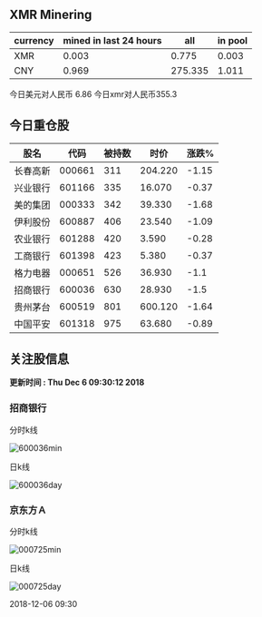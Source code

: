 ## XMR Minering

|currency|mined in last 24 hours|all|in pool|
|---|---|---|---|
|XMR|0.003|0.775|0.003|
|CNY|0.969|275.335|1.011|

今日美元对人民币 6.86	今日xmr对人民币355.3


## 今日重仓股 

|股名|代码|被持数|时价|涨跌%|
|---|---|---|---|---|
|长春高新|000661|311|204.220|-1.15|
|兴业银行|601166|335|16.070|-0.37|
|美的集团|000333|342|39.330|-1.68|
|伊利股份|600887|406|23.540|-1.09|
|农业银行|601288|420|3.590|-0.28|
|工商银行|601398|423|5.380|-0.37|
|格力电器|000651|526|36.930|-1.1|
|招商银行|600036|630|28.930|-1.5|
|贵州茅台|600519|801|600.120|-1.64|
|中国平安|601318|975|63.680|-0.89|

## 关注股信息
**更新时间 : Thu Dec  6 09:30:12 2018**
### 招商银行 
分时k线

![600036min](http://image.sinajs.cn/newchart/min/n/sh600036.gif)

日k线

![600036day](http://image.sinajs.cn/newchart/daily/n/sh600036.gif)

### 京东方Ａ 
分时k线

![000725min](http://image.sinajs.cn/newchart/min/n/sz000725.gif)

日k线

![000725day](http://image.sinajs.cn/newchart/daily/n/sz000725.gif)

2018-12-06 09:30